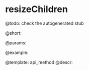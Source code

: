 resizeChildren
=============


@todo:
	check the autogenerated stub

@short:
	

@params:





@example:

@template:	api_method
@descr:

